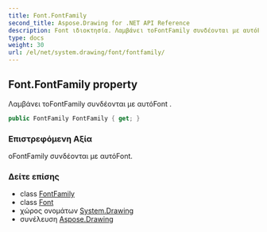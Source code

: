 ```yaml
---
title: Font.FontFamily
second_title: Aspose.Drawing for .NET API Reference
description: Font ιδιοκτησία. Λαμβάνει τοFontFamily συνδέονται με αυτόFont .
type: docs
weight: 30
url: /el/net/system.drawing/font/fontfamily/
---
```

## Font.FontFamily property

Λαμβάνει τοFontFamily συνδέονται με αυτόFont .

```csharp
public FontFamily FontFamily { get; }
```

### Επιστρεφόμενη Αξία

οFontFamily συνδέονται με αυτόFont.

### Δείτε επίσης

* class [FontFamily](../../fontfamily/)
* class [Font](../)
* χώρος ονομάτων [System.Drawing](../../font/)
* συνέλευση [Aspose.Drawing](../../../)


